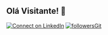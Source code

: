 
## Olá Visitante! 👋 

[![Connect on LinkedIn](https://img.shields.io/badge/--linkedin?label=LinkedIn&logo=LinkedIn&style=social)](https://img.shields.io/badge/--linkedin?label=LinkedIn&logo=LinkedIn&style=social)
[![followersGit](https://img.shields.io/github/followers/viniciusmatoso?style=social)](https://github.com/viniciusmatoso)
